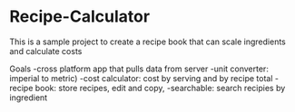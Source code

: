 # Recipe-Calculator
This is a sample project to create a recipe book that can scale ingredients and calculate costs

Goals
-cross platform app that pulls data from server
-unit converter: imperial to metric)
-cost calculator: cost by serving and by recipe total
-recipe book: store recipes, edit and copy,
-searchable: search recipies by ingredient

